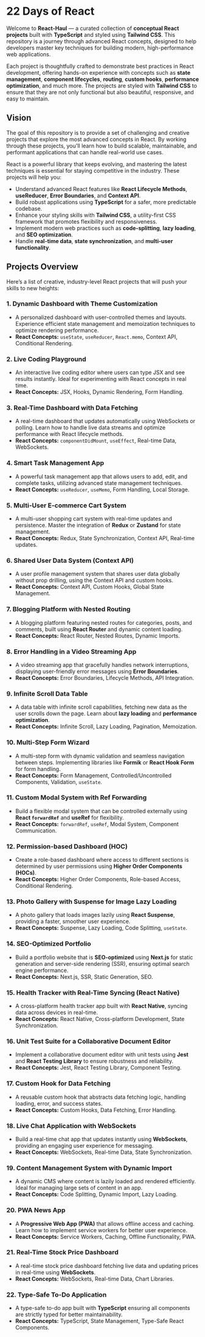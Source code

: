 # 22 Days of React

Welcome to **React-Haul** — a curated collection of **conceptual React projects** built with **TypeScript** and styled using **Tailwind CSS**. This repository is a journey through advanced React concepts, designed to help developers master key techniques for building modern, high-performance web applications.

Each project is thoughtfully crafted to demonstrate best practices in React development, offering hands-on experience with concepts such as **state management**, **component lifecycles**, **routing**, **custom hooks**, **performance optimization**, and much more. The projects are styled with **Tailwind CSS** to ensure that they are not only functional but also beautiful, responsive, and easy to maintain.

## Vision

The goal of this repository is to provide a set of challenging and creative projects that explore the most advanced concepts in React. By working through these projects, you'll learn how to build scalable, maintainable, and performant applications that can handle real-world use cases.

React is a powerful library that keeps evolving, and mastering the latest techniques is essential for staying competitive in the industry. These projects will help you:

- Understand advanced React features like **React Lifecycle Methods**, **useReducer**, **Error Boundaries**, and **Context API**.
- Build robust applications using **TypeScript** for a safer, more predictable codebase.
- Enhance your styling skills with **Tailwind CSS**, a utility-first CSS framework that promotes flexibility and responsiveness.
- Implement modern web practices such as **code-splitting**, **lazy loading**, and **SEO optimization**.
- Handle **real-time data**, **state synchronization**, and **multi-user functionality**.

## Projects Overview

Here’s a list of creative, industry-level React projects that will push your skills to new heights:

### 1. **Dynamic Dashboard with Theme Customization**
   - A personalized dashboard with user-controlled themes and layouts. Experience efficient state management and memoization techniques to optimize rendering performance.
   - **React Concepts:** `useState`, `useReducer`, `React.memo`, Context API, Conditional Rendering.

### 2. **Live Coding Playground**
   - An interactive live coding editor where users can type JSX and see results instantly. Ideal for experimenting with React concepts in real time.
   - **React Concepts:** JSX, Hooks, Dynamic Rendering, Form Handling.

### 3. **Real-Time Dashboard with Data Fetching**
   - A real-time dashboard that updates automatically using WebSockets or polling. Learn how to handle live data streams and optimize performance with React lifecycle methods.
   - **React Concepts:** `componentDidMount`, `useEffect`, Real-time Data, WebSockets.

### 4. **Smart Task Management App**
   - A powerful task management app that allows users to add, edit, and complete tasks, utilizing advanced state management techniques.
   - **React Concepts:** `useReducer`, `useMemo`, Form Handling, Local Storage.

### 5. **Multi-User E-commerce Cart System**
   - A multi-user shopping cart system with real-time updates and persistence. Master the integration of **Redux** or **Zustand** for state management.
   - **React Concepts:** Redux, State Synchronization, Context API, Real-time updates.

### 6. **Shared User Data System (Context API)**
   - A user profile management system that shares user data globally without prop drilling, using the Context API and custom hooks.
   - **React Concepts:** Context API, Custom Hooks, Global State Management.

### 7. **Blogging Platform with Nested Routing**
   - A blogging platform featuring nested routes for categories, posts, and comments, built using **React Router** and dynamic content loading.
   - **React Concepts:** React Router, Nested Routes, Dynamic Imports.

### 8. **Error Handling in a Video Streaming App**
   - A video streaming app that gracefully handles network interruptions, displaying user-friendly error messages using **Error Boundaries**.
   - **React Concepts:** Error Boundaries, Lifecycle Methods, API Integration.

### 9. **Infinite Scroll Data Table**
   - A data table with infinite scroll capabilities, fetching new data as the user scrolls down the page. Learn about **lazy loading** and **performance optimization**.
   - **React Concepts:** Infinite Scroll, Lazy Loading, Pagination, Memoization.

### 10. **Multi-Step Form Wizard**
   - A multi-step form with dynamic validation and seamless navigation between steps. Implementing libraries like **Formik** or **React Hook Form** for form handling.
   - **React Concepts:** Form Management, Controlled/Uncontrolled Components, Validation, `useState`.

### 11. **Custom Modal System with Ref Forwarding**
   - Build a flexible modal system that can be controlled externally using **React `forwardRef`** and **useRef** for flexibility.
   - **React Concepts:** `forwardRef`, `useRef`, Modal System, Component Communication.

### 12. **Permission-based Dashboard (HOC)**
   - Create a role-based dashboard where access to different sections is determined by user permissions using **Higher Order Components (HOCs)**.
   - **React Concepts:** Higher Order Components, Role-based Access, Conditional Rendering.

### 13. **Photo Gallery with Suspense for Image Lazy Loading**
   - A photo gallery that loads images lazily using **React Suspense**, providing a faster, smoother user experience.
   - **React Concepts:** Suspense, Lazy Loading, Code Splitting, `useState`.

### 14. **SEO-Optimized Portfolio**
   - Build a portfolio website that is **SEO-optimized** using **Next.js** for static generation and server-side rendering (SSR), ensuring optimal search engine performance.
   - **React Concepts:** Next.js, SSR, Static Generation, SEO.

### 15. **Health Tracker with Real-Time Syncing (React Native)**
   - A cross-platform health tracker app built with **React Native**, syncing data across devices in real-time.
   - **React Concepts:** React Native, Cross-platform Development, State Synchronization.

### 16. **Unit Test Suite for a Collaborative Document Editor**
   - Implement a collaborative document editor with unit tests using **Jest** and **React Testing Library** to ensure robustness and reliability.
   - **React Concepts:** Jest, React Testing Library, Component Testing.

### 17. **Custom Hook for Data Fetching**
   - A reusable custom hook that abstracts data fetching logic, handling loading, error, and success states.
   - **React Concepts:** Custom Hooks, Data Fetching, Error Handling.

### 18. **Live Chat Application with WebSockets**
   - Build a real-time chat app that updates instantly using **WebSockets**, providing an engaging user experience for messaging.
   - **React Concepts:** WebSockets, Real-time Data, State Synchronization.

### 19. **Content Management System with Dynamic Import**
   - A dynamic CMS where content is lazily loaded and rendered efficiently. Ideal for managing large sets of content in an app.
   - **React Concepts:** Code Splitting, Dynamic Import, Lazy Loading.

### 20. **PWA News App**
   - A **Progressive Web App (PWA)** that allows offline access and caching. Learn how to implement service workers for better user experience.
   - **React Concepts:** Service Workers, Caching, Offline Functionality, PWA.

### 21. **Real-Time Stock Price Dashboard**
   - A real-time stock price dashboard fetching live data and updating prices in real-time using **WebSockets**.
   - **React Concepts:** WebSockets, Real-time Data, Chart Libraries.

### 22. **Type-Safe To-Do Application**
   - A type-safe to-do app built with **TypeScript** ensuring all components are strictly typed for better maintainability.
   - **React Concepts:** TypeScript, State Management, Type-Safe React Components.

